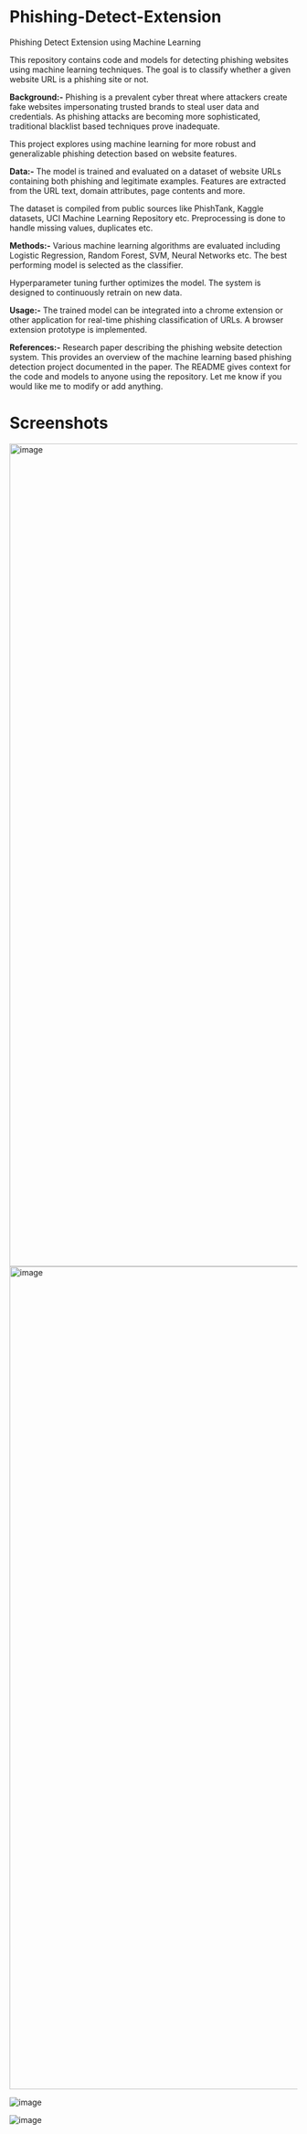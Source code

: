 # Phishing-Detect-Extension
Phishing Detect Extension using Machine Learning

This repository contains code and models for detecting phishing websites using machine learning techniques. The goal is to classify whether a given website URL is a phishing site or not.

**Background:-**
Phishing is a prevalent cyber threat where attackers create fake websites impersonating trusted brands to steal user data and credentials. As phishing attacks are becoming more sophisticated, traditional blacklist based techniques prove inadequate.

This project explores using machine learning for more robust and generalizable phishing detection based on website features.

**Data:-**
The model is trained and evaluated on a dataset of website URLs containing both phishing and legitimate examples. Features are extracted from the URL text, domain attributes, page contents and more.

The dataset is compiled from public sources like PhishTank, Kaggle datasets, UCI Machine Learning Repository etc. Preprocessing is done to handle missing values, duplicates etc.

**Methods:-**
Various machine learning algorithms are evaluated including Logistic Regression, Random Forest, SVM, Neural Networks etc. The best performing model is selected as the classifier.

Hyperparameter tuning further optimizes the model. The system is designed to continuously retrain on new data.

**Usage:-**
The trained model can be integrated into a chrome extension or other application for real-time phishing classification of URLs. A browser extension prototype is implemented.

**References:-**
Research paper describing the phishing website detection system.
This provides an overview of the machine learning based phishing detection project documented in the paper. The README gives context for the code and models to anyone using the repository. Let me know if you would like me to modify or add anything.

# Screenshots

<img width="1440" alt="image" src="https://github.com/imanbanda/Phishing-Detect-Extension-/assets/91423754/70747f6b-d68c-48e2-9221-a31ca9728076">


<img width="1440" alt="image" src="https://github.com/imanbanda/Phishing-Detect-Extension-/assets/91423754/02b25828-7203-4e96-ad68-e843dd8104c6">

![image](https://github.com/imanbanda/Phishing-Detect-Extension-/assets/91423754/4237f26f-24df-4842-82b7-eb5d6cf6a6cd)


![image](https://github.com/imanbanda/Phishing-Detect-Extension-/assets/91423754/302da11c-d3d7-4573-b408-411d2a6b5d93)






